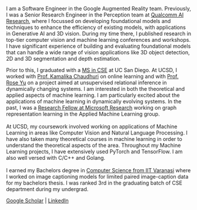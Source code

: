 I am a Software Engineer in the Google Augmented Reality team. Previously, I was a Senior Research Engineer in the Perception team at [Qualcomm AI Research](https://www.qualcomm.com/research/artificial-intelligence/ai-research), where I focussed on developing foundational models and techniques to enhance the efficiency of existing models, with applications in Generative AI and 3D vision. During my time there, I published research in top-tier computer vision and machine learning conferences and workshops. I have significant experience of building and evaluating foundational models that can handle a wide range of vision applications like 3D object detection, 2D and 3D segmentation and depth estimation.

Prior to this, I graduated with a [MS in CSE](https://cse.ucsd.edu/graduate/degree-programs/ms-program) at UC San Diego. At UCSD, I worked with [Prof. Kamalika Chaudhuri](http://cseweb.ucsd.edu/~kamalika/) on online learning and with [Prof. Rose Yu](http://roseyu.com/) on a project aimed at unsupervised relational inference in dynamically changing systems. I am interested in both the theoretical and applied aspects of machine learning. I am particularly excited about the applications of machine learning in dynamically evolving systems. In the past, I was a [Research Fellow at Microsoft Research](https://www.microsoft.com/en-us/research/academic-program/research-fellows-program-at-microsoft-research-india/) working on graph representation learning in the Applied Machine Learning group.<br/><br/>
At UCSD, my coursework involved working on applications of Machine Learning in areas like Computer Vision and Natural Language Processing. I have also taken many theoretical courses in machine learning in order to understand the theoretical aspects of the area. Throughout my Machine Learning projects, I have extensively used PyTorch and TensorFlow. I am also well versed with C/C++ and Golang.<br/><br/>
I earned my Bachelors degree in [Computer Science from IIT Varanasi](https://iitbhu.ac.in/dept/cse) where I worked on image captioning models for limited paired image-caption data for my bachelors thesis. I was ranked 3rd in the graduating batch of CSE department during my undergrad.


[Google Scholar](https://scholar.google.com/citations?user=Iz_P8_0AAAAJ&hl=en)   |   [LinkedIn](https://www.linkedin.com/in/manish-kumar-singh-a03728b6/)
